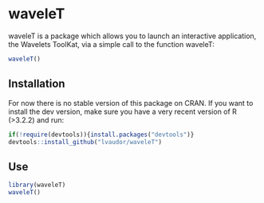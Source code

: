 # waveleT

waveleT is a package which allows you to launch an interactive application, the Wavelets ToolKat, via a simple call to the function waveleT:

```r
waveleT()
```

## Installation

For now there is no stable version of this package on CRAN. If you want to install the dev version, make sure you have a very recent version of R (>3.2.2) and run:
```r
if(!require(devtools)){install.packages("devtools")}
devtools::install_github("lvaudor/waveleT")
```

## Use

```r
library(waveleT)
waveleT()
```